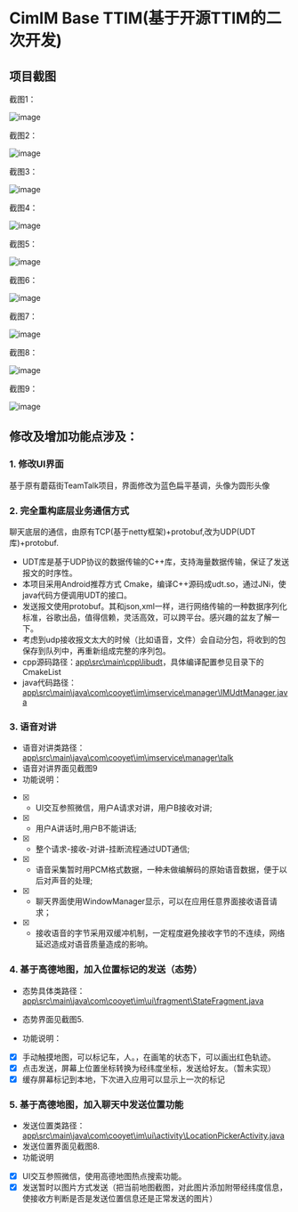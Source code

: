 # CimIM Base TTIM(基于开源TTIM的二次开发)

## **项目截图**

截图1：

![image](https://github.com/danxinzhicheng/CimIM/raw/master/Screenshot/Screenshot_1.png)

截图2：

![image](https://github.com/danxinzhicheng/CimIM/raw/master/Screenshot/Screenshot_2.png)

截图3：

![image](https://github.com/danxinzhicheng/CimIM/raw/master/Screenshot/Screenshot_3.png)

截图4：

![image](https://github.com/danxinzhicheng/CimIM/raw/master/Screenshot/Screenshot_4.png)

截图5：

![image](https://github.com/danxinzhicheng/CimIM/raw/master/Screenshot/Screenshot_5.png)

截图6：

![image](https://github.com/danxinzhicheng/CimIM/raw/master/Screenshot/Screenshot_6.png)

截图7：

![image](https://github.com/danxinzhicheng/CimIM/raw/master/Screenshot/Screenshot_7.png)

截图8：

![image](https://github.com/danxinzhicheng/CimIM/raw/master/Screenshot/Screenshot_8.png)

截图9：

![image](https://github.com/danxinzhicheng/CimIM/raw/master/Screenshot/Screenshot_9.png)


## **修改及增加功能点涉及：**
### 1.  修改UI界面

基于原有蘑菇街TeamTalk项目，界面修改为蓝色扁平基调，头像为圆形头像

### 2.  完全重构底层业务通信方式

聊天底层的通信，由原有TCP(基于netty框架)+protobuf,改为UDP(UDT库)+protobuf.
-    UDT库是基于UDP协议的数据传输的C++库，支持海量数据传输，保证了发送报文的时序性。
-    本项目采用Android推荐方式 Cmake，编译C++源码成udt.so，通过JNi，使java代码方便调用UDT的接口。
-    发送报文使用protobuf。其和json,xml一样，进行网络传输的一种数据序列化标准，谷歌出品，值得信赖，灵活高效，可以跨平台。感兴趣的盆友了解一下。
-    考虑到udp接收报文太大的时候（比如语音，文件）会自动分包，将收到的包保存到队列中，再重新组成完整的序列包。
-    cpp源码路径：[app\src\main\cpp\libudt](https://github.com/danxinzhicheng/CimIM/tree/master/app/src/main/cpp/libudt)，具体编译配置参见目录下的CmakeList
-    java代码路径：[app\src\main\java\com\cooyet\im\imservice\manager\IMUdtManager.java](https://github.com/danxinzhicheng/CimIM/blob/master/app/src/main/java/com/cooyet/im/imservice/manager/IMUdtManager.java)

### 3. 语音对讲

- 语音对讲类路径：[app\src\main\java\com\cooyet\im\imservice\manager\talk](https://github.com/danxinzhicheng/CimIM/tree/master/app/src/main/java/com/cooyet/im/imservice/manager/talk)
- 语音对讲界面见截图9
- 功能说明：
- [x] - UI交互参照微信，用户A请求对讲，用户B接收对讲;
- [x] - 用户A讲话时,用户B不能讲话;
- [x] - 整个请求-接收-对讲-挂断流程通过UDT通信;
- [x] - 语音采集暂时用PCM格式数据，一种未做编解码的原始语音数据，便于以后对声音的处理;
- [x] - 聊天界面使用WindowManager显示，可以在应用任意界面接收语音请求；
- [x] - 接收语音的字节采用双缓冲机制，一定程度避免接收字节的不连续，网络延迟造成对语音质量造成的影响。


### 4. 基于高德地图，加入位置标记的发送（态势）

- 态势具体类路径：[app\src\main\java\com\cooyet\im\ui\fragment\StateFragment.java](https://github.com/danxinzhicheng/CimIM/blob/master/app/src/main/java/com/cooyet/im/ui/fragment/StateFragment.java)

- 态势界面见截图5.

- 功能说明：

- [x] 手动触摸地图，可以标记车，人。，在画笔的状态下，可以画出红色轨迹。
- [x] 点击发送，屏幕上位置坐标转换为经纬度坐标，发送给好友。（暂未实现）
- [x] 缓存屏幕标记到本地，下次进入应用可以显示上一次的标记

### 5. 基于高德地图，加入聊天中发送位置功能
- 发送位置类路径：[app\src\main\java\com\cooyet\im\ui\activity\LocationPickerActivity.java](https://github.com/danxinzhicheng/CimIM/blob/master/app/src/main/java/com/cooyet/im/ui/activity/LocationPickerActivity.java)
- 发送位置界面见截图8.
- 功能说明

- [x] UI交互参照微信，使用高德地图热点搜索功能。
- [x] 发送暂时以图片方式发送（把当前地图截图，对此图片添加附带经纬度信息，使接收方判断是否是发送位置信息还是正常发送的图片）
